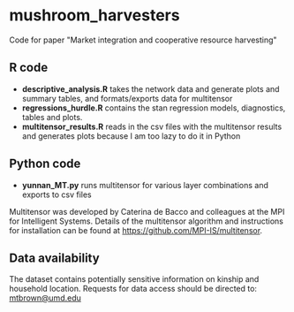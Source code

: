 # mushroom_harvesters

Code for paper "Market integration and cooperative resource harvesting" 

## R code

- **descriptive_analysis.R** takes the network data and generate plots and summary tables, and formats/exports data for multitensor
- **regressions_hurdle.R** contains the stan regression models, diagnostics, tables and plots. 
- **multitensor_results.R** reads in the csv files with the multitensor results and generates plots because I am too lazy to do it in Python

## Python code

- **yunnan_MT.py** runs multitensor for various layer combinations and exports to csv files

Multitensor was developed by Caterina de Bacco and colleagues at the MPI for Intelligent Systems. Details of the multitensor algorithm and instructions for installation can be found at https://github.com/MPI-IS/multitensor.

## Data availability

The dataset contains potentially sensitive information on kinship and household location. Requests for data access should be directed to: mtbrown@umd.edu
